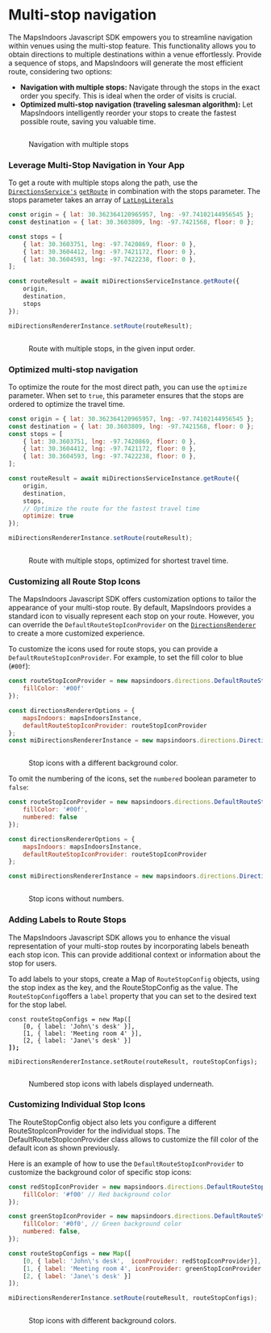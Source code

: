 # Multi-stop navigation

The MapsIndoors Javascript SDK empowers you to streamline navigation within venues using the multi-stop feature. This functionality allows you to obtain directions to multiple destinations within a venue effortlessly. Provide a sequence of stops, and MapsIndoors will generate the most efficient route, considering two options:

* **Navigation with multiple stops:** Navigate through the stops in the exact order you specify. This is ideal when the order of visits is crucial.
* **Optimized multi-stop navigation (traveling salesman algorithm):** Let MapsIndoors intelligently reorder your stops to create the fastest possible route, saving you valuable time.

<figure><img src="../../../.gitbook/assets/27.06.2024_10.47.23_REC 2.gif" alt=""><figcaption><p>Navigation with multiple stops</p></figcaption></figure>

### Leverage Multi-Stop Navigation in Your App

To get a route with multiple stops along the path, use the  [`DirectionsService's`](https://app.mapsindoors.com/mapsindoors/js/sdk/latest/docs/mapsindoors.services.DirectionsService.html) [`getRoute`](https://app.mapsindoors.com/mapsindoors/js/sdk/latest/docs/mapsindoors.services.DirectionsService.html#getRoute) in combination with the stops parameter. The stops parameter takes an array of [`LatLngLiterals`](https://app.mapsindoors.com/mapsindoors/js/sdk/latest/docs/LatLngLiteral.html)

```javascript
const origin = { lat: 30.362364120965957, lng: -97.74102144956545 };
const destination = { lat: 30.3603809, lng: -97.7421568, floor: 0 };

const stops = [
    { lat: 30.3603751, lng: -97.7420869, floor: 0 },
    { lat: 30.3604412, lng: -97.7421172, floor: 0 },
    { lat: 30.3604593, lng: -97.7422238, floor: 0 },
];

const routeResult = await miDirectionsServiceInstance.getRoute({
    origin, 
    destination, 
    stops
});

miDirectionsRendererInstance.setRoute(routeResult);
```

<figure><img src="../../../.gitbook/assets/image (43).png" alt=""><figcaption><p>Route with multiple stops, in the given input order.</p></figcaption></figure>

### **Optimized multi-stop navigation**

To optimize the route for the most direct path, you can use the `optimize` parameter. When set to `true`, this parameter ensures that the stops are ordered to optimize the travel time.

```javascript
const origin = { lat: 30.362364120965957, lng: -97.74102144956545 };
const destination = { lat: 30.3603809, lng: -97.7421568, floor: 0 };
const stops = [
    { lat: 30.3603751, lng: -97.7420869, floor: 0 },
    { lat: 30.3604412, lng: -97.7421172, floor: 0 },
    { lat: 30.3604593, lng: -97.7422238, floor: 0 },
];

const routeResult = await miDirectionsServiceInstance.getRoute({
    origin, 
    destination, 
    stops,
    // Optimize the route for the fastest travel time
    optimize: true
});

miDirectionsRendererInstance.setRoute(routeResult);
```

<figure><img src="../../../.gitbook/assets/image (44).png" alt=""><figcaption><p>Route with multiple stops, optimized for shortest travel time.</p></figcaption></figure>

### Customizing all Route Stop Icons

The MapsIndoors Javascript SDK offers customization options to tailor the appearance of your multi-stop route. By default, MapsIndoors provides a standard icon to visually represent each stop on your route. However, you can override the `DefaultRouteStopIconProvider` on the [`DirectionsRenderer`](https://app.mapsindoors.com/mapsindoors/js/sdk/latest/docs/mapsindoors.directions.DirectionsRenderer.html) to create a more customized experience.

To customize the icons used for route stops, you can provide a `DefaultRouteStopIconProvider`. For example, to set the fill color to blue (`#00f`):

```javascript
const routeStopIconProvider = new mapsindoors.directions.DefaultRouteStopIconProvider({
    fillColor: '#00f' 
}); 

const directionsRendererOptions = { 
    mapsIndoors: mapsIndoorsInstance,
    defaultRouteStopIconProvider: routeStopIconProvider
};
const miDirectionsRendererInstance = new mapsindoors.directions.DirectionsRenderer(directionsRendererOptions);
```

<figure><img src="../../../.gitbook/assets/image (46).png" alt=""><figcaption><p>Stop icons with a different background color.</p></figcaption></figure>

To omit the numbering of the icons, set the `numbered` boolean parameter to `false`:

```javascript
const routeStopIconProvider = new mapsindoors.directions.DefaultRouteStopIconProvider({
    fillColor: '#00f',
    numbered: false
}); 

const directionsRendererOptions = { 
    mapsIndoors: mapsIndoorsInstance,
    defaultRouteStopIconProvider: routeStopIconProvider
};

const miDirectionsRendererInstance = new mapsindoors.directions.DirectionsRenderer(directionsRendererOptions);
```

<figure><img src="../../../.gitbook/assets/image (47).png" alt=""><figcaption><p>Stop icons without numbers.</p></figcaption></figure>

### Adding Labels to Route Stops

The MapsIndoors Javascript SDK allows you to enhance the visual representation of your multi-stop routes by incorporating labels beneath each stop icon. This can provide additional context or information about the stop for users.

To add labels to your stops, create a Map of `RouteStopConfig` objects, using the stop index as the key, and the RouteStopConfig as the value. The `RouteStopConfig`offers a `label` property that you can set to the desired text for the stop label.

<pre class="language-javascript"><code class="lang-javascript">const routeStopConfigs = new Map([
    [0, { label: 'John\'s desk' }], 
    [1, { label: 'Meeting room 4' }], 
    [2, { label: 'Jane\'s desk' }]
<strong>]);
</strong>
miDirectionsRendererInstance.setRoute(routeResult, routeStopConfigs);
</code></pre>

<figure><img src="../../../.gitbook/assets/image (45).png" alt=""><figcaption><p>Numbered stop icons with labels displayed underneath.</p></figcaption></figure>

### Customizing Individual Stop Icons

The RouteStopConfig object also lets you configure a different RouteStopIconProvider for the individual stops.  The DefaultRouteStopIconProvider class allows to customize the fill color of the default icon as shown previously. &#x20;

Here is an example of how to use the `DefaultRouteStopIconProvider` to customize the background color of specific stop icons:

```javascript
const redStopIconProvider = new mapsindoors.directions.DefaultRouteStopIconProvider({
    fillColor: '#f00' // Red background color
});

const greenStopIconProvider = new mapsindoors.directions.DefaultRouteStopIconProvider({
    fillColor: '#0f0', // Green background color
    numbered: false,
});

const routeStopConfigs = new Map([
    [0, { label: 'John\'s desk',  iconProvider: redStopIconProvider}], 
    [1, { label: 'Meeting room 4', iconProvider: greenStopIconProvider }],
    [2, { label: 'Jane\'s desk' }]
]);

miDirectionsRendererInstance.setRoute(routeResult, routeStopConfigs);
```

<figure><img src="../../../.gitbook/assets/image (50).png" alt=""><figcaption><p>Stop icons with different background colors.</p></figcaption></figure>
